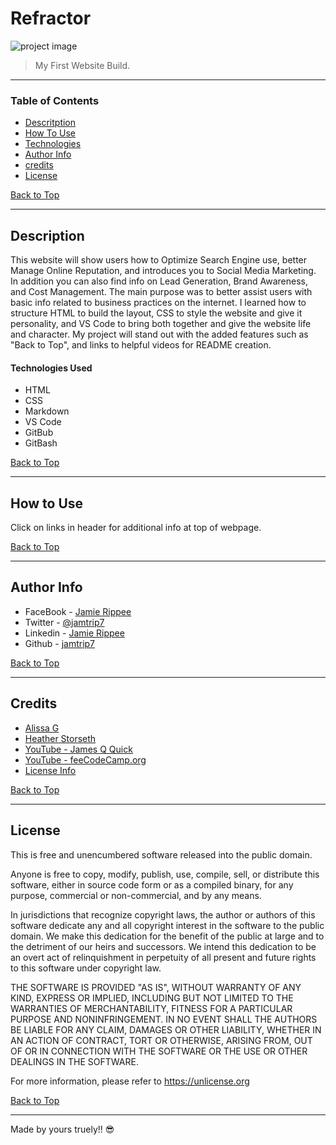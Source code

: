 # Refractor

![project image](C:\Users\J.Rippee\code\homework-assignments\html-css-refactor\assets\screenshot)

> My First Website Build.

---

### Table of Contents

- [Descritption](#description)
- [How To Use](#how-to-use)
- [Technologies](#technologies)
- [Author Info](#author-info)
- [credits](#credits)
- [License](#license)

[Back to Top](#refractor)

---

## Description

This website will show users how to Optimize Search Engine use, better Manage Online Reputation, and introduces you to Social Media Marketing.
In addition you can also find info on Lead Generation, Brand Awareness, and Cost Management.
The main purpose was to better assist users with basic info related to business practices on the internet.
I learned how to structure HTML to build the layout, CSS to style the website and give it personality, and VS Code to bring both together and give the website life and character. My project will stand out with the added features such as "Back to Top", and links to helpful videos for README creation.

#### Technologies Used

- HTML
- CSS
- Markdown
- VS Code
- GitBub
- GitBash

[Back to Top](#refractor)

---

## How to Use

Click on links in header for additional info at top of webpage. 

[Back to Top](#refractor)

---

## Author Info

- FaceBook - [Jamie Rippee](https://www.facebook.com/jamie.rippee.1/)
- Twitter - [@jamtrip7](https://twitter.com/jamtrip7)
- Linkedin - [Jamie Rippee](https://www.linkedin.com/in/jamie-rippee-28316513/)
- Github - [jamtrip7](https://github.com/jamtrip7)

[Back to Top](#refractor)

---

## Credits


- [Alissa G](https://msudetfsfpt01-krn7523.slack.com/team/U01KX6W4508)
- [Heather Storseth](https://msudetfsfpt01-krn7523.slack.com/team/U01JM6FNY3E)
- [YouTube - James Q Quick](https://www.youtube.com/watch?v=eVGEea7adDM)
- [YouTube - feeCodeCamp.org](https://www.youtube.com/watch?v=RGOj5yH7evk&t=1907s)
- [License Info](https://choosealicense.com/licenses/unlicense/#)

[Back to Top](#refractor)

---

## License

This is free and unencumbered software released into the public domain.

Anyone is free to copy, modify, publish, use, compile, sell, or
distribute this software, either in source code form or as a compiled
binary, for any purpose, commercial or non-commercial, and by any
means.

In jurisdictions that recognize copyright laws, the author or authors
of this software dedicate any and all copyright interest in the
software to the public domain. We make this dedication for the benefit
of the public at large and to the detriment of our heirs and
successors. We intend this dedication to be an overt act of
relinquishment in perpetuity of all present and future rights to this
software under copyright law.

THE SOFTWARE IS PROVIDED "AS IS", WITHOUT WARRANTY OF ANY KIND,
EXPRESS OR IMPLIED, INCLUDING BUT NOT LIMITED TO THE WARRANTIES OF
MERCHANTABILITY, FITNESS FOR A PARTICULAR PURPOSE AND NONINFRINGEMENT.
IN NO EVENT SHALL THE AUTHORS BE LIABLE FOR ANY CLAIM, DAMAGES OR
OTHER LIABILITY, WHETHER IN AN ACTION OF CONTRACT, TORT OR OTHERWISE,
ARISING FROM, OUT OF OR IN CONNECTION WITH THE SOFTWARE OR THE USE OR
OTHER DEALINGS IN THE SOFTWARE.

For more information, please refer to <https://unlicense.org>

[Back to Top](#refractor)

---

Made by yours truely!! 😎

